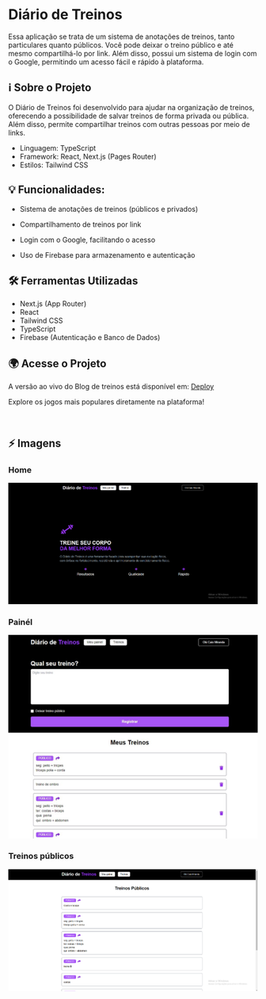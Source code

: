 # Diário de Treinos

Essa aplicação se trata de um sistema de anotações de treinos, tanto particulares quanto públicos. Você pode deixar o treino público e até mesmo compartilhá-lo por link. Além disso, possui um sistema de login com o Google, permitindo um acesso fácil e rápido à plataforma.

## ℹ️ Sobre o Projeto

O Diário de Treinos foi desenvolvido para ajudar na organização de treinos, oferecendo a possibilidade de salvar treinos de forma privada ou pública. Além disso, permite compartilhar treinos com outras pessoas por meio de links.

- Linguagem: TypeScript
- Framework: React, Next.js (Pages Router)
- Estilos: Tailwind CSS

## 💡 Funcionalidades:

- Sistema de anotações de treinos (públicos e privados)

- Compartilhamento de treinos por link

- Login com o Google, facilitando o acesso

- Uso de Firebase para armazenamento e autenticação

## 🛠️ Ferramentas Utilizadas

- Next.js (App Router)
- React
- Tailwind CSS
- TypeScript
- Firebase (Autenticação e Banco de Dados)

## 🌍 Acesse o Projeto

A versão ao vivo do Blog de treinos está disponível em: <a href="https://treino-plus.vercel.app/" target="_blank">Deploy</a>

Explore os jogos mais populares diretamente na plataforma!

<br>

## ⚡ Imagens

<h3>Home</h3>
<img alt="imagem da home" src="./src/assets/img1.png" />



<h3>Painél</h3>
<img alt="imagem do painel" src="./src/assets/img2.jfif" />



<h3>Treinos públicos</h3>
<img alt="imagem da home" src="./src/assets/img3.png" />
